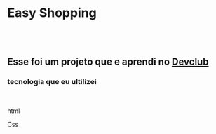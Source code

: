 <h1>Easy Shopping</h1>
<br>
<br>
<h2>Esse foi um projeto que e aprendi no <a href=¨https://Rodolfomori.com.br/Devclub¨>Devclub</a></h2>

<h3>tecnologia que eu ultilizei</h3>
<br>
<p>html</p>
<p>Css</p>
